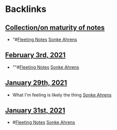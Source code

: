 
# Backlinks
## [Collection/on maturity of notes](<Collection/on maturity of notes.md>)
- "#[Fleeting Notes](<Fleeting Notes.md>) [Sonke Ahrens](<Sonke Ahrens.md>)

## [February 3rd, 2021](<February 3rd, 2021.md>)
- ""#[Fleeting Notes](<Fleeting Notes.md>) [Sonke Ahrens](<Sonke Ahrens.md>)

## [January 29th, 2021](<January 29th, 2021.md>)
- What I'm feeling is likely the thing [Sonke Ahrens](<Sonke Ahrens.md>)

## [January 31st, 2021](<January 31st, 2021.md>)
- #[Fleeting Notes](<Fleeting Notes.md>) [Sonke Ahrens](<Sonke Ahrens.md>)

